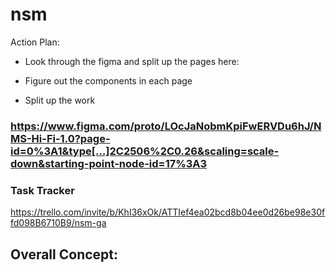# nsm


Action Plan:

- Look through the figma and split up the pages here:

- Figure out the components in each page
- Split up the work


### https://www.figma.com/proto/LOcJaNobmKpiFwERVDu6hJ/NMS-Hi-Fi-1.0?page-id=0%3A1&type[…]2C2506%2C0.26&scaling=scale-down&starting-point-node-id=17%3A3


### Task Tracker
https://trello.com/invite/b/KhI36xOk/ATTIef4ea02bcd8b04ee0d26be98e30ffd098B6710B9/nsm-ga

## Overall Concept:

